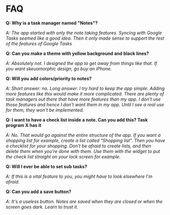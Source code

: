 # FAQ

**Q: Why is a task manager named "Notes"?**

*A: The app started with only the note taking features. Syncing with
Google Tasks seemed like a good idea. Then it only made sense to support the rest of the
features of Google Tasks*

**Q: Can you make a theme with yellow background and black lines?**

*A: Absolutely not. I designed the app to get away from things like that.
If you want skeuomorphic design, go buy an iPhone.*

**Q: Will you add colors/priority to notes?**

*A: Short answer: no. Long answer: I try hard to keep the app simple.
Adding more features like this would make it more complicated. There
are plenty of task managers out there that have more features than
my app. I don't use those features and hence I don't want them in
my app. Until I see a real use for them, they won't be implemented.*

**Q: I want to have a check list inside a note. Can you add this? Task program X has it**

*A: No. That would go against the entire structure of the app.
If you want a shopping list for example, create a list called "Shopping list".
Then you have a checklist for your shopping. Don't be afraid to create lists,
and then delete them when you're done with them. Use them with the widget
to put the check list straight on your lock screen for example.*

**Q: Will I ever be able to set sub tasks?**

*A: If this is a vital feature to you, you might have to look
elsewhere I'm afraid.*

**Q: Can you add a save button?**

*A: It's a useless button. Notes are saved when they are closed or
when the screen goes dark. Learn to trust it.*
